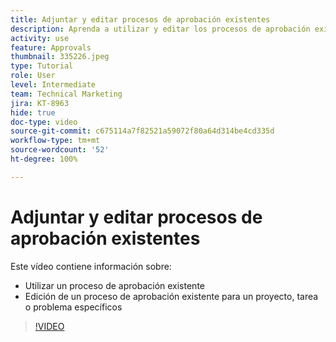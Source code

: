 ```yaml
---
title: Adjuntar y editar procesos de aprobación existentes
description: Aprenda a utilizar y editar los procesos de aprobación existentes para proyectos, tareas o problemas en  [!DNL  Workfront].
activity: use
feature: Approvals
thumbnail: 335226.jpeg
type: Tutorial
role: User
level: Intermediate
team: Technical Marketing
jira: KT-8963
hide: true
doc-type: video
source-git-commit: c675114a7f82521a59072f80a64d314be4cd335d
workflow-type: tm+mt
source-wordcount: '52'
ht-degree: 100%

---
```


# Adjuntar y editar procesos de aprobación existentes

Este vídeo contiene información sobre:

* Utilizar un proceso de aprobación existente
* Edición de un proceso de aprobación existente para un proyecto, tarea o problema específicos

>[!VIDEO](https://video.tv.adobe.com/v/335226/?quality=12&learn=on)

<!---
learn more URLS
--->
